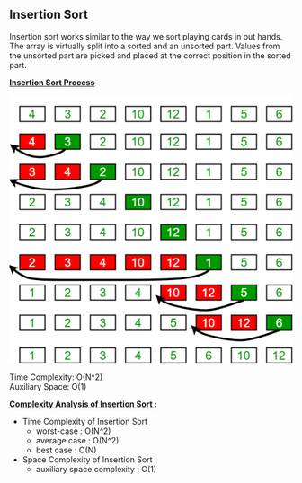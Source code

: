 ## Insertion Sort

<p>Insertion sort works similar to the way we sort playing cards in out hands. The array is virtually split into a sorted and an unsorted part. Values from the unsorted part are picked and placed at the correct position in the sorted part.</p>

**<u>Insertion Sort Process</u>**

![insertion sort](insertionsort.png)

Time Complexity: O(N^2)  
Auxiliary Space: O(1)

**<u>Complexity Analysis of Insertion Sort : </u>**

- Time Complexity of Insertion Sort
  - worst-case : O(N^2)
  - average case : O(N^2)
  - best case : O(N)
- Space Complexity of Insertion Sort
  - auxiliary space complexity : O(1)
